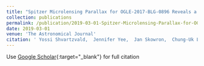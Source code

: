 ```yaml
---
title: "Spitzer Microlensing Parallax for OGLE-2017-BLG-0896 Reveals a Counter-rotating Low-mass Brown Dwarf"
collection: publications
permalink: /publication/2019-03-01-Spitzer-Microlensing-Parallax-for-OGLE-2017-BLG-0896-Reveals-a-Counter-rotating-Low-mass-Brown-Dwarf
date: 2019-03-01
venue: 'The Astronomical Journal'
citation: ' Yossi Shvartzvald,  Jennifer Yee,  Jan Skowron,  Chung-Uk Lee,  Andrzej Udalski,  Sebastiano Calchi Novati,  Valerio Bozza,  Charles Beichman,  Geoffery Bryden,  Sean Carey,  B. Gaudi,  Calen Henderson,  Wei Zhu,  Etienne Bachelet,  Greg Bolt,  Grant Christie,  Dan Maoz,  Tim Natusch,  Richard Pogge,  Rachel Street,  Thiam-Guan Tan,  Yiannis Tsapras,  Paweł Pietrukowicz,  Igor Soszyński,  Michał Szymański,  Przemek Mróz,  Radoslaw Poleski,  Szymon Kozłowski,  Krzysztof Ulaczyk,  Michał Pawlak,  Krzysztof Rybicki,  Patryk Iwanek,  Michael Albrow,  Sang-Mok Cha,  Sun-Ju Chung,  Andrew Gould,  Cheongho Han,  Kyu-Ha Hwang,  Youn Jung,  Dong-Jin Kim,  Hyoun-Woo Kim,  Seung-Lee Kim,  Dong-Joo Lee,  Yongseok Lee,  Byeong-Gon Park,  Yoon-Hyun Ryu,  In-Gu Shin,  Weicheng Zang,  Martin Dominik,  Christiane Helling,  Markus Hundertmark,  Uffe Jørgensen,  Penelope Longa-Peña,  Stephen Lowry,  Sedighe Sajadian,  Martin Burgdorf,  Justyn Campbell-White,  Simona Ciceri,  Daniel Evans,  Yuri Fujii,  Tobias Hinse,  Sohrab Rahvar,  Markus Rabus,  Jesper Skottfelt,  Colin Snodgrass,  John Southworth, &quot;Spitzer Microlensing Parallax for OGLE-2017-BLG-0896 Reveals a Counter-rotating Low-mass Brown Dwarf.&quot; The Astronomical Journal, 2019.'
---
```

Use [Google Scholar](https://scholar.google.com/scholar?q=Spitzer+Microlensing+Parallax+for+OGLE+2017+BLG+0896+Reveals+a+Counter+rotating+Low+mass+Brown+Dwarf){:target="_blank"} for full citation
